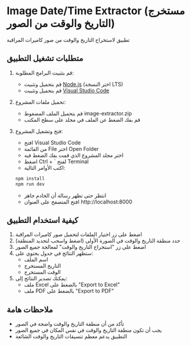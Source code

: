 # Image Date/Time Extractor (مستخرج التاريخ والوقت من الصور)

تطبيق لاستخراج التاريخ والوقت من صور كاميرات المراقبة

## متطلبات تشغيل التطبيق

1. قم بتثبيت البرامج المطلوبة:
   - قم بتحميل وتثبيت [Node.js](https://nodejs.org/en) (اختر النسخة LTS)
   - قم بتحميل وتثبيت [Visual Studio Code](https://code.visualstudio.com/download)

2. تحميل ملفات المشروع:
   - قم بتحميل الملف المضغوط image-extractor.zip
   - قم بفك الضغط عن الملف في مجلد على سطح المكتب

3. فتح وتشغيل المشروع:
   - افتح Visual Studio Code
   - من القائمة File اختر Open Folder
   - اختر مجلد المشروع الذي قمت بفك الضغط فيه
   - اضغط Ctrl + ` لفتح Terminal
   - اكتب الأوامر التالية:
   ```bash
   npm install
   npm run dev
   ```
   - انتظر حتى تظهر رسالة أن الخادم جاهز
   - افتح المتصفح على العنوان http://localhost:8000

## كيفية استخدام التطبيق

1. اضغط على زر اختيار الملفات لتحميل صور كاميرات المراقبة
2. حدد منطقة التاريخ والوقت في الصورة الأولى (اضغط واسحب لتحديد المنطقة)
3. اضغط على زر "استخراج التاريخ والوقت" لمعالجة جميع الصور
4. ستظهر النتائج في جدول يحتوي على:
   - اسم الملف
   - التاريخ المستخرج
   - الوقت المستخرج
5. يمكنك تصدير النتائج إلى:
   - ملف Excel بالضغط على "Export to Excel"
   - ملف PDF بالضغط على "Export to PDF"

## ملاحظات هامة

- تأكد من أن منطقة التاريخ والوقت واضحة في الصور
- يجب أن تكون منطقة التاريخ والوقت في نفس المكان في جميع الصور
- التطبيق يدعم معظم تنسيقات التاريخ والوقت الشائعة
